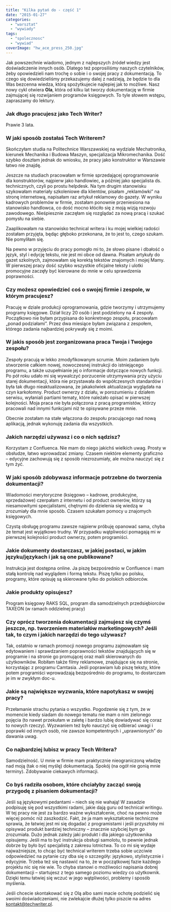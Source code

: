 ```yaml
---
title: "Kilka pytań do - część 1"
date: "2015-01-27"
categories:
  - "warsztat"
  - "wywiady"
tags:
  - "spolecznosc"
  - "wywiad"
coverImage: "hw_ace_press_250.jpg"
---
```


Jak powszechnie wiadomo, jednym z najlepszych źródeł wiedzy jest doświadczenie innych osób. Dlatego też poprosiliśmy naszych czytelników, żeby opowiedzieli nam trochę o sobie i o swojej pracy z dokumentacją. To czego się dowiedzieliśmy przekazujemy dalej z nadzieją, że będzie to dla Was bezcenna wiedza, którą spożytkujecie najlepiej jak to możliwe. Nasz nowy cykl otwiera **Ola**, która od kilku lat tworzy dokumentację w firmie zajmującej się rozwijaniem programów księgowych. To tyle słowem wstępu, zapraszamy do lektury.

### Jak długo pracujesz jako Tech Writer?

Prawie 3 lata.

### W jaki sposób zostałaś Tech Writerem?

Skończyłam studia na Politechnice Warszawskiej na wydziale Mechatronika, kierunek Mechanika i Budowa Maszyn, specjalizacja Mikromechanika. Dość szybko doszłam jednak do wniosku, że pracy jako konstruktor w Warszawie łatwo nie znajdę.

Jeszcze na studiach pracowałam w firmie sprzedającej oprogramowanie dla konstruktorów, najpierw jako handlowiec, a później jako specjalista ds. technicznych, czyli po prostu helpdesk. Na tym drugim stanowisku szykowałam materiały szkoleniowe dla klientów, pisałam „reklamówki” na stronę internetową, napisałam raz artykuł reklamowy do gazety. W wyniku kadrowych problemów w firmie, zostałam ponownie przeniesiona na stanowisko handlowca, co dość mocno kłóciło się z moją wizją rozwoju zawodowego. Nieśpiesznie zaczęłam się rozglądać za nową pracą i szukać pomysłu na siebie.

Zaaplikowałam na stanowisko technical writera i ku mojej wielkiej radości zostałam przyjęta, będąc głęboko przekonana, że to jest to, czego szukam. Nie pomyliłam się.

Na pewno w przyjęciu do pracy pomogło mi to, że słowo pisane i dbałość o język, styl i edycję tekstu, nie jest mi obce od dawna. Pisałam artykuły do gazet szkolnych, zajmowałam się korektą tekstów znajomych i mojej Mamy. W pierwszej pracy dość szybko wszystkie oficjalne teksty i ulotki promocyjne zaczęły być kierowane do mnie w celu sprawdzenia poprawności.

### Czy możesz opowiedzieć coś o swojej firmie i zespole, w którym pracujesz?

Pracuję w dziale produkcji oprogramowania, gdzie tworzymy i utrzymujemy programy księgowe. Dział liczy 20 osób i jest podzielony na 4 zespoły. Początkowo nie byłam przypisana do konkretnego zespołu, pracowałam „ponad podziałami”. Przez dwa miesiące byłam związana z zespołem, którego zadania najbardziej pokrywały się z moimi.

### W jakis sposób jest zorganizowana praca Twoja i Twojego zespołu?

Zespoły pracują w lekko zmodyfikowanym scrumie. Moim zadaniem było stworzenie całkiem nowej, nowoczesnej instrukcji do istniejącego programu, a także uzupełnianie jej o informacje dotyczące nowych funkcji. Po pół roku udało mi się wywalczyć porzucenie utrzymywania przy użyciu starej dokumentacji, która nie przystawała do współczesnych standardów i była tak długo nieaktualizowana, że jakakolwiek aktualizacja wyglądała na czyn karkołomny. Product ownerzy z działu, w porozumieniu z działem serwisu, wyłaniali partiami tematy, które należało opisać w pierwszej kolejności. Moja praca nie była połączona z pracą programistów, którzy pracowali nad innymi funkcjami niż te opisywane przeze mnie.

Obecnie zostałam na stałe włączona do zespołu pracującego nad nową aplikacją, jednak wykonuję zadania dla wszystkich.

### Jakich narzędzi używasz i co o nich sądzisz?

Korzystam z Confluenca. Nie mam do niego jakichś wielkich uwag. Prosty w obsłudze, łatwo wprowadzać zmiany. Czasem niektóre elementy graficzno – edycyjne zachowują się z sposób niezrozumiały, ale można nauczyć się z tym żyć.

### W jaki sposób zdobywasz informacje potrzebne do tworzenia dokumentacji?

Wiadomości merytoryczne (księgowo – kadrowe, produkcyjne, sprzedażowe) czerpałam z internetu i od product ownerów, którzy są niesamowitymi specjalistami, chętnymi do dzielenia się wiedzą w zrozumiały dla mnie sposób. Czasem szukałam pomocy u znajomych księgowych.

Czystą obsługę programu zawsze najpierw próbuję opanować sama, chyba że temat jest wyjątkowo trudny. W przypadku wątpliwości pomagają mi w pierwszej kolejności product ownerzy, potem programiści.

### Jakie dokumenty dostarczasz, w jakiej postaci, w jakim języku/językach i jak są one publikowane?

Instrukcja jest dostępna online. Ja piszę bezpośrednio w Confluence i mam stałą kontrolę nad wyglądem i formą tekstu. Piszę tylko po polsku, programy, które opisuję są skierowane tylko do polskich odbiorców.

### Jakie produkty opisujesz?

Program księgowy RAKS SQL, program dla samodzielnych przedsiębiorców TAXEON (w ramach oddzielnej pracy)

### Czy oprócz tworzenia dokumentacji zajmujesz się czymś jeszcze, np. tworzeniem materiałów marketingowych? Jeśli tak, to czym i jakich narzędzi do tego używasz?

Tak, ostatnio w ramach promocji nowego programu zajmowałam się edytowaniem i sprawdzaniem poprawności tekstów znajdujących się w programie i na stronie go promującej oraz maili skierowanych do użytkowników. Robiłam także filmy reklamowe, znajdujące się na stronie, korzystając z programu Camtasia. Jeśli poprawiam lub piszę teksty, które potem programiści wprowadzają bezpośrednio do programu, to dostarczam je im w zwykłym doc-u.

### Jakie są największe wyzwania, które napotykasz w swojej pracy?

Przełamanie strachu pytania o wszystko. Pogodzenie się z tym, że w momencie kiedy siadam do nowego tematu nie mam o nim zielonego pojęcia (to nawet przekułam w zaletę i bardzo lubię dowiadywać się coraz to nowych rzeczy). Wyzwaniem też było nauczyć się odbierać uwagi i poprawki od innych osób, nie zawsze kompetentnych i „uprawnionych” do dawania uwag.

### Co najbardziej lubisz w pracy Tech Writera?

Samodzielność. U mnie w firmie mam praktycznie nieograniczoną władzę nad moją (tak o niej myślę) dokumentacją. Spokój (na ogół nie gonią mnie terminy). Zdobywanie ciekawych informacji.

### Co byś radziła osobom, które chciałyby zacząć swoją przygodę z pisaniem dokumentacji?

Jeśli są językowymi pedantami – niech się nie wahają! W zasadzie podpisuję się pod wszystkimi radami, jakie dają guru od technical writingu. W tej pracy nie jest za bardzo ważne wykształcenie, choć na pewno może więcej pomóc niż zaszkodzić. Fakt, że ja mam wykształcenie techniczne sprawia, że łatwiej jest mi się dogadać z programistami i jeśli przyszłoby mi opisywać produkt bardziej techniczny – znacznie szybciej bym go zrozumiała. Dużo jednak zależy jaki produkt i dla jakiego użytkownika opisujemy. Jeśli ma to być instrukcja obsługi samolotu, to pewnie jednak dobrze by było być specjalistą z zakresu lotnictwa. To co mi się wydaje najważniejsze, to chcąc być technical writerem trzeba sobie uczciwie odpowiedzieć na pytanie czy dba się o szczegóły: językowo, stylistycznie i edycyjnie. Trzeba też się nastawić na to, że w początkowej fazie każdego projektu nic się nie wie. To chyba stanowi o możliwości napisania dobrej dokumentacji – startujesz z tego samego poziomu wiedzy co użytkownik. Dzięki temu łatwiej się wczuć w jego wątpliwości, problemy i sposób myślenia.

Jeśli chcecie skontakować się z Olą albo sami macie ochotę podzielić się swoimi doświadczeniami, nie zwlekajcie dłużej tylko piszcie na adres [kontakt@techwriter.pl](mailto:kontakt@techwriter.pl).
